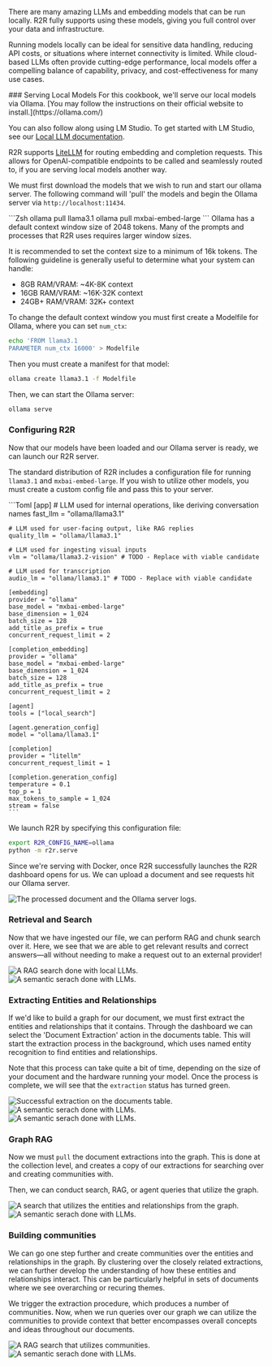There are many amazing LLMs and embedding models that can be run locally. R2R fully supports using these models, giving you full control over your data and infrastructure.

Running models locally can be ideal for sensitive data handling, reducing API costs, or situations where internet connectivity is limited. While cloud-based LLMs often provide cutting-edge performance,
local models offer a compelling balance of capability, privacy, and cost-effectiveness for many use cases.

<Steps>
### Serving Local Models

<Note>
For this cookbook, we'll serve our local models via Ollama. [You may follow the instructions on their official website to install.](https://ollama.com/)

You can also follow along using LM Studio. To get started with LM Studio, see our [Local LLM documentation](/self-hosting/local-rag).

R2R supports [LiteLLM](https://github.com/BerriAI/litellm) for routing embedding and completion requests. This allows for OpenAI-compatible endpoints to be called and seamlessly routed to, if you are serving local models another way.
</Note>


We must first download the models that we wish to run and start our ollama server. The following command will 'pull' the models and begin the Ollama server via `http://localhost:11434`.

<Tabs>
<Tab title="Bash">
```Zsh
ollama pull llama3.1
ollama pull mxbai-embed-large
```
</Tab>
</Tabs>

<Error>
Ollama has a default context window size of 2048 tokens. Many of the prompts and processes that R2R uses requires larger window sizes.

It is recommended to set the context size to a minimum of 16k tokens. The following guideline is generally useful to determine what your system can handle:
- 8GB RAM/VRAM: ~4K-8K context
- 16GB RAM/VRAM: ~16K-32K context
- 24GB+ RAM/VRAM: 32K+ context

To change the default context window you must first create a Modelfile for Ollama, where you can set `num_ctx`:
```Zsh
echo 'FROM llama3.1
PARAMETER num_ctx 16000' > Modelfile
```

Then you must create a manifest for that model:
```Zsh
ollama create llama3.1 -f Modelfile
```
</Error>

<Tabs>
<Tab title="Bash">

Then, we can start the Ollama server:
```Zsh
ollama serve
```
</Tab>
</Tabs>

### Configuring R2R

Now that our models have been loaded and our Ollama server is ready, we can launch our R2R server.

The standard distribution of R2R includes a configuration file for running `llama3.1` and `mxbai-embed-large`. If you wish to utilize other models, you must create a custom config file and pass this to your server.

<AccordionGroup>
  <Accordion title="ollama.toml">
    ```Toml
    [app]
    # LLM used for internal operations, like deriving conversation names
    fast_llm = "ollama/llama3.1"

    # LLM used for user-facing output, like RAG replies
    quality_llm = "ollama/llama3.1"

    # LLM used for ingesting visual inputs
    vlm = "ollama/llama3.2-vision" # TODO - Replace with viable candidate

    # LLM used for transcription
    audio_lm = "ollama/llama3.1" # TODO - Replace with viable candidate

    [embedding]
    provider = "ollama"
    base_model = "mxbai-embed-large"
    base_dimension = 1_024
    batch_size = 128
    add_title_as_prefix = true
    concurrent_request_limit = 2

    [completion_embedding]
    provider = "ollama"
    base_model = "mxbai-embed-large"
    base_dimension = 1_024
    batch_size = 128
    add_title_as_prefix = true
    concurrent_request_limit = 2

    [agent]
    tools = ["local_search"]

    [agent.generation_config]
    model = "ollama/llama3.1"

    [completion]
    provider = "litellm"
    concurrent_request_limit = 1

    [completion.generation_config]
    temperature = 0.1
    top_p = 1
    max_tokens_to_sample = 1_024
    stream = false
    ```
  </Accordion>
</AccordionGroup>

We launch R2R by specifying this configuration file:
```Zsh
export R2R_CONFIG_NAME=ollama
python -m r2r.serve
```

Since we're serving with Docker, once R2R successfully launches the R2R dashboard opens for us. We can upload a document and see requests hit our Ollama server.

<Frame
    caption="The R2R Dashboard and Ollama server showing successful ingestion"
>
    <img src="../images/cookbooks/local/local_ingestion.png" alt="The processed document and the Ollama server logs." />
</Frame>

### Retrieval and Search

Now that we have ingested our file, we can perform RAG and chunk search over it. Here, we see that we are able to get relevant results and correct answers—all without needing to make a request out to an external provider!

<Tabs>
    <Tab title="Local RAG">
        <Frame
        caption="A RAG search done using a local LLM"
        >
            <img src="../images/cookbooks/local/local_rag.png" alt="A RAG search done with local LLMs." />
        </Frame>
    </Tab>
    <Tab title="Local Search">
        <Frame
        caption="A chunk search done using a local LLM"
        >
            <img src="../images/cookbooks/local/local_search.png" alt="A semantic serach done with LLMs." />
        </Frame>
    </Tab>
</Tabs>

### Extracting Entities and Relationships

If we'd like to build a graph for our document, we must first extract the entities and relationships that it contains. Through the dashboard
we can select the 'Document Extraction' action in the documents table. This will start the extraction process in the background, which uses named entity
recognition to find entities and relationships.

Note that this process can take quite a bit of time, depending on the size of your document and the hardware running your model. Once the process is complete,
we will see that the `extraction` status has turned green.

<Tabs>
    <Tab title="Successful Extraction">
        <Frame
        caption="A successful extraction shown on the documents table "
        >
            <img src="../images/cookbooks/local/successful_extraction.png" alt="Successful extraction on the documents table." />
        </Frame>
    </Tab>
    <Tab title="Extracted Entities">
        <Frame
        caption="The entities extracted from our document"
        >
            <img src="../images/cookbooks/local/extracted_entities.png" alt="A semantic serach done with LLMs." />
        </Frame>
    </Tab>
    <Tab title="Extracted Relationships">
        <Frame
        caption="The relationships extracted from our document"
        >
            <img src="../images/cookbooks/local/extracted_relationships.png" alt="A semantic serach done with LLMs." />
        </Frame>
    </Tab>
</Tabs>

### Graph RAG

Now we must `pull` the document extractions into the graph. This is done at the collection level, and creates a copy of our extractions for searching over and creating communities with.

Then, we can conduct search, RAG, or agent queries that utilize the graph.

<Tabs>
    <Tab title="Graph RAG">
        <Frame
        caption="A RAG search that includes entities and relationships from the graph"
        >
            <img src="../images/cookbooks/local/graph_search.png" alt="A search that utilizes the entities and relationships from the graph." />
        </Frame>
    </Tab>
    <Tab title="Pulling Extractions into Graph">
        <Frame
        caption="Pulling extractions into the graph"
        >
            <img src="../images/cookbooks/local/pulling_extractions.png" alt="A semantic serach done with LLMs." />
        </Frame>
    </Tab>
</Tabs>

### Building communities

We can go one step further and create communities over the entities and relationships in the graph. By clustering over the closely related extractions, we can
further develop the understanding of how these entities and relationships interact. This can be particularly helpful in sets of documents where we see overarching
or recuring themes.

We trigger the extraction procedure, which produces a number of communities. Now, when we run queries over our graph we can utilize the communities to provide context that
better encompasses overall concepts and ideas throughout our documents.

<Tabs>
    <Tab title="RAG with Communities">
        <Frame
        caption="A RAG query that utilizes communities"
        >
            <img src="../images/cookbooks/local/graph_search_communities.png" alt="A RAG search that utilizes communities." />
        </Frame>
    </Tab>
    <Tab title="Generated Communities">
        <Frame
        caption="The communities that were built from our document"
        >
            <img src="../images/cookbooks/local/generated_communities.png" alt="A semantic serach done with LLMs." />
        </Frame>
    </Tab>
</Tabs>


</Steps>
